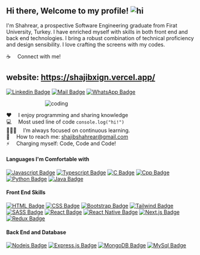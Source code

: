 [//]: <img src="https://github.com/shajibxign/shajibxign/blob/main/G-cover.png" />

## Hi there, Welcome to my profile! <img src="assets/hello.gif" width="28px" alt="hi">

I'm Shahrear, a prospective Software Engineering graduate from Firat University, Turkey. I have enriched myself with skills in both front end and back end technologies. I bring a robust combination of technical proficiency and design sensibility. I love crafting the screens with my codes.

:coffee: &emsp;Connect with me!

## website: https://shajibxign.vercel.app/

[![Linkedin Badge](https://img.shields.io/badge/LinkedIn-0077B5?style=for-the-badge&logo=linkedin&logoColor=white)](https://www.linkedin.com/in/shajibxign) [![Mail Badge](https://img.shields.io/badge/Gmail-D14836?style=for-the-badge&logo=gmail&logoColor=white)](mailto:shajibshahrear@gmail.com) [![WhatsApp Badge](https://img.shields.io/badge/WhatsApp-25D366?style=for-the-badge&logo=whatsapp&logoColor=white)](https://wa.me/905389304749)

<img align="right" alt="coding" width="400" src="https://user-images.githubusercontent.com/55389276/140866485-8fb1c876-9a8f-4d6a-98dc-08c4981eaf70.gif"> <br>

:hearts: &emsp;I enjoy programming and sharing knowledge <br/>
:computer: &emsp;Most used line of code `console.log("hi!")` <br/>
👨🏻‍💻 &emsp;I’m always focused on continuous learning.<br/>
:e-mail: &emsp;How to reach me: shajibshahrear@gmail.com<br/>
⚡ &emsp;Charging myself: Code, Code and Code!

#### Languages I'm Comfortable with
[![Javascript Badge](https://img.shields.io/badge/-Javascript-F0DB4F?style=for-the-badge&labelColor=black&logo=javascript&logoColor=F0DB4F)](#) [![Typescript Badge](https://img.shields.io/badge/-Typescript-007acc?style=for-the-badge&labelColor=black&logo=typescript&logoColor=007acc)](#) [![C Badge](https://img.shields.io/badge/C-00599C?style=for-the-badge&logo=c&logoColor=white)](#) [![Cpp Badge](https://img.shields.io/badge/C%2B%2B-00599C?style=for-the-badge&logo=c%2B%2B&logoColor=white)](#) [![Python Badge](https://img.shields.io/badge/Python-14354C?style=for-the-badge&logo=python&logoColor=white)](#) [![Java Badge](https://img.shields.io/badge/Java-ED8B00?style=for-the-badge&logo=openjdk&logoColor=white)](#) 


#### Front End Skills
[![HTML Badge](https://img.shields.io/badge/HTML5-E34F26?style=for-the-badge&logo=html5&logoColor=white)](#)
[![CSS Badge](https://img.shields.io/badge/CSS-239120?&style=for-the-badge&logo=css3&logoColor=white)](#) [![Bootstrap Badge](https://img.shields.io/badge/Bootstrap-563D7C?style=for-the-badge&logo=bootstrap&logoColor=white)](#) [![Tailwind Badge](https://img.shields.io/badge/Tailwind%20CSS-092749?style=for-the-badge&logo=tailwindcss&logoColor=06B6D4&labelColor=000000)](#) [![SASS Badge](https://img.shields.io/badge/Sass-CC6699?style=for-the-badge&logo=sass&logoColor=white)](#) [![React Badge](https://img.shields.io/badge/-React-61DBFB?style=for-the-badge&labelColor=black&logo=react&logoColor=61DBFB)](#) [![React Native Badge](https://img.shields.io/badge/React_Native-20232A?style=for-the-badge&logo=react&logoColor=61DAFB)](#) [![Next.js Badge](https://img.shields.io/badge/next.js-000000?style=for-the-badge&logo=nextdotjs&logoColor=white)](#) [![Redux Badge](https://img.shields.io/badge/Redux-593D88?style=for-the-badge&logo=redux&logoColor=white)](#)

#### Back End and Database
[![Nodejs Badge](https://img.shields.io/badge/-Nodejs-3C873A?style=for-the-badge&labelColor=black&logo=node.js&logoColor=3C873A)](#) [![Express.js Badge](https://img.shields.io/badge/Express.js-000000?style=for-the-badge&logo=express&logoColor=white)](#) [![MongoDB Badge](https://img.shields.io/badge/MongoDB-4EA94B?style=for-the-badge&logo=mongodb&logoColor=white)](#) [![MySql Badge](https://img.shields.io/badge/MySQL-00000F?style=for-the-badge&logo=mysql&logoColor=white)](#)
